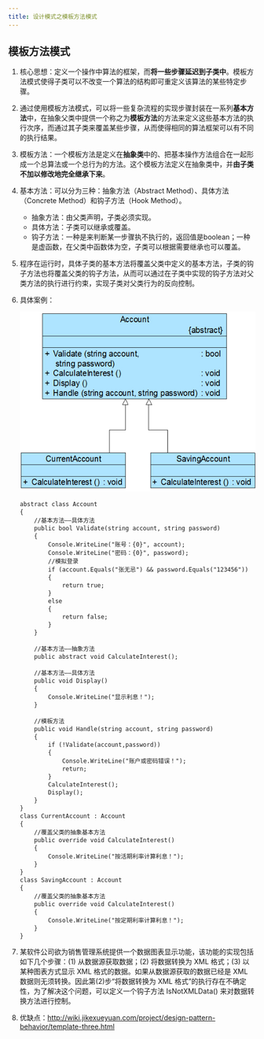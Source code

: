 ```yaml
---
title: 设计模式之模板方法模式
---
```


## 模板方法模式
1. 核心思想：定义一个操作中算法的框架，而**将一些步骤延迟到子类中**。模板方法模式使得子类可以不改变一个算法的结构即可重定义该算法的某些特定步骤。

2. 通过使用模板方法模式，可以将一些复杂流程的实现步骤封装在一系列**基本方法**中，在抽象父类中提供一个称之为**模板方法**的方法来定义这些基本方法的执行次序，而通过其子类来覆盖某些步骤，从而使得相同的算法框架可以有不同的执行结果。

3. 模板方法：一个模板方法是定义在**抽象类**中的、把基本操作方法组合在一起形成一个总算法或一个总行为的方法。这个模板方法定义在抽象类中，并**由子类不加以修改地完全继承下来**。

4. 基本方法：可以分为三种：抽象方法（Abstract Method）、具体方法（Concrete Method）和钩子方法（Hook Method）。
    - 抽象方法：由父类声明，子类必须实现。
    - 具体方法：子类可以继承或覆盖。
    - 钩子方法：一种是来判断某一步骤执不执行的，返回值是boolean；一种是虚函数，在父类中函数体为空，子类可以根据需要继承也可以覆盖。

5. 程序在运行时，具体子类的基本方法将覆盖父类中定义的基本方法，子类的钩子方法也将覆盖父类的钩子方法，从而可以通过在子类中实现的钩子方法对父类方法的执行进行约束，实现子类对父类行为的反向控制。

6. 具体案例：

    ![图片](/images/template1.jpg)
    ```
    abstract class Account
    {
        //基本方法——具体方法
        public bool Validate(string account, string password) 
        {
            Console.WriteLine("账号：{0}", account);
            Console.WriteLine("密码：{0}", password);
            //模拟登录
            if (account.Equals("张无忌") && password.Equals("123456")) 
            {
                return true;
            }
            else 
            {
                return false;
            }
        }

        //基本方法——抽象方法
        public abstract void CalculateInterest();

        //基本方法——具体方法
        public void Display() 
        {
            Console.WriteLine("显示利息！");
        }

        //模板方法
        public void Handle(string account, string password) 
        {
            if (!Validate(account,password)) 
            {
                Console.WriteLine("账户或密码错误！");
                return;
            }
            CalculateInterest();
            Display();
        }
    }
    class CurrentAccount : Account
    {
        //覆盖父类的抽象基本方法
        public override void CalculateInterest() 
        {
            Console.WriteLine("按活期利率计算利息！");
        }
    }
    class SavingAccount : Account
    {
        //覆盖父类的抽象基本方法
        public override void CalculateInterest() 
        {
            Console.WriteLine("按定期利率计算利息！");
        }
    }
    ```
7. 某软件公司欲为销售管理系统提供一个数据图表显示功能，该功能的实现包括如下几个步骤：(1) 从数据源获取数据；(2) 将数据转换为 XML 格式；(3) 以某种图表方式显示 XML 格式的数据。如果从数据源获取的数据已经是 XML 数据则无须转换。因此第(2)步“将数据转换为 XML 格式”的执行存在不确定性，为了解决这个问题，可以定义一个钩子方法 IsNotXMLData() 来对数据转换方法进行控制。

8. 优缺点：http://wiki.jikexueyuan.com/project/design-pattern-behavior/template-three.html
